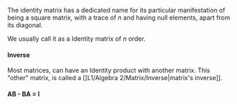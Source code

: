 The identity matrix has a dedicated name for its particular manifestation of being a square matrix, with a trace of $n$ and having null elements, apart from its diagonal.

We usually call it as a Identity matrix of $n$ order.

#### Inverse
Most matrices, can have an Identity product with another matrix. This "other" matrix, is called a [[L1/Algebra 2/Matrix/Inverse|matrix's inverse]].
#### AB - BA = I
